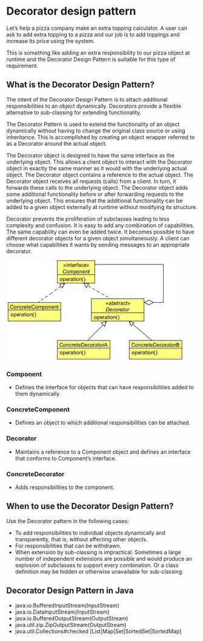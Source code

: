 # Decorator design pattern

Let’s help a pizza company make an extra topping calculator. A user can ask to add extra topping to a pizza and our 
job is to add toppings and increase its price using the system.

This is something like adding an extra responsibility to our pizza object at runtime and the Decorator Design Pattern is suitable
for this type of requirement.


## What is the Decorator Design Pattern?

The intent of the Decorator Design Pattern is to attach additional responsibilities to an object dynamically. 
Decorators provide a flexible alternative to sub-classing for extending functionality.

The Decorator Pattern is used to extend the functionality of an object dynamically without having to change the original class
source or using inheritance. This is accomplished by creating an object wrapper referred to as a Decorator around the actual
object.

The Decorator object is designed to have the same interface as the underlying object. This allows a client object to interact
with the Decorator object in exactly the same manner as it would with the underlying actual object. The Decorator object
contains a reference to the actual object. The Decorator object receives all requests (calls) from a client. In turn, it forwards
these calls to the underlying object. The Decorator object adds some additional functionality before or after forwarding
requests to the underlying object. This ensures that the additional functionality can be added to a given object externally at
runtime without modifying its structure.

Decorator prevents the proliferation of subclasses leading to less complexity and confusion. It is easy to add any combination of
capabilities. The same capability can even be added twice. It becomes possible to have different decorator objects for a given
object simultaneously. A client can choose what capabilities it wants by sending messages to an appropriate decorator.

![UML Diagram](https://github.com/ani03sha/CSFundamentals/blob/master/DesignPatterns/Java/DesignPatterns/src/main/java/org/redquark/csfundamentals/designpatterns/structural/decorator/.ProblemStatement.MD_images/UML%20Diagram%20-%20Decorator.png)


### Component
 - Defines the interface for objects that can have responsibilities added to them dynamically.

### ConcreteComponent
 - Defines an object to which additional responsibilities can be attached.

### Decorator
 - Maintains a reference to a Component object and defines an interface that conforms to Component’s interface.

### ConcreteDecorator
 - Adds responsibilities to the component.
 

## When to use the Decorator Design Pattern?

Use the Decorator pattern in the following cases:
 - To add responsibilities to individual objects dynamically and transparently, that is, without affecting other 
 objects.
 - For responsibilities that can be withdrawn.
 - When extension by sub-classing is impractical. Sometimes a large number of independent extensions are possible and 
  would produce an explosion of subclasses to support every combination. Or a class definition may be hidden or 
  otherwise unavailable for sub-classing.
 

## Decorator Design Pattern in Java
 - java.io.BufferedInputStream(InputStream)
 - java.io.DataInputStream(InputStream)
 - java.io.BufferedOutputStream(OutputStream)
 - java.util.zip.ZipOutputStream(OutputStream)
 - java.util.Collections#checked [List|Map|Set|SortedSet|SortedMap]
